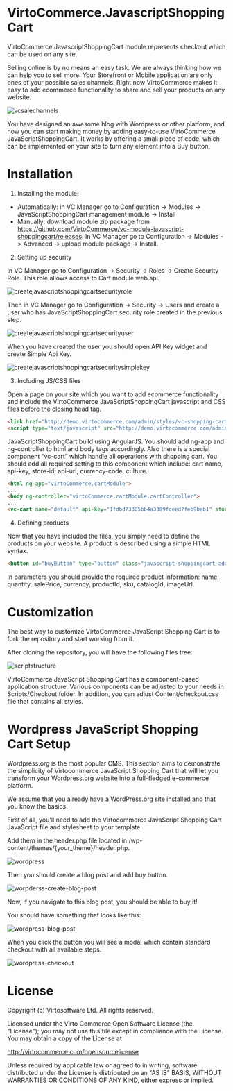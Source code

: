 # VirtoCommerce.JavascriptShoppingCart

VirtoCommerce.JavascriptShoppingCart module represents checkout which can be used on any site.

Selling online is by no means an easy task. We are always thinking how we can help you to sell more. Your Storefront or Mobile application are only ones of your possible sales channels. Right now VirtoCommerce makes it easy to add ecommerce functionality to share and sell your products on any website.

![vcsalechannels](https://cloud.githubusercontent.com/assets/16013311/18511407/d76a3c14-7a83-11e6-9c07-c09c1c7f0289.PNG)

You have designed an awesome blog with Wordpress or other platform, and now you can start making money by adding easy-to-use VirtoCommerce JavaScriptShoppingCart. It works by offering a small piece of code, which can be implemented on your site to turn any element into a Buy button.

# Installation

1. Installing the module:
  * Automatically: in VC Manager go to Configuration -> Modules -> JavaScriptShoppingCart management module -> Install
  * Manually: download module zip package from https://github.com/VirtoCommerce/vc-module-javascript-shoppingcart/releases. In VC Manager go to Configuration -> Modules -> Advanced -> upload module package -> Install.

2. Setting up security

  In VC Manager go to Configuration -> Security -> Roles -> Create Security Role. This role allows access to Cart module web api.

  ![createjavascriptshoppingcartsecurityrole](https://cloud.githubusercontent.com/assets/16013311/18511921/d28b12ec-7a86-11e6-88d2-a046067792f4.png)

  Then in VC Manager go to Configuration -> Security -> Users and create a user who has JavaScriptShoppingCart security role created in the previous step.

  ![createjavascriptshoppingcartsecurityuser](https://cloud.githubusercontent.com/assets/16013311/18511944/eab3641e-7a86-11e6-85fe-8999c6d99b9e.png)

  When you have created the user you should open API Key widget and create Simple Api Key.

  ![createjavascriptshoppingcartsecuritysimplekey](https://cloud.githubusercontent.com/assets/16013311/18511964/0137502e-7a87-11e6-8eca-868cf0afae64.png)

3. Including JS/CSS files

  Open a page on your site which you want to add ecommerce functionality and include the VirtoCommerce JavaScriptShoppingCart javascript and CSS files before the closing head tag.

  ```html
  <link href="http://demo.virtocommerce.com/admin/styles/vc-shopping-cart" rel="stylesheet">
  <script type="text/javascript" src="http://demo.virtocommerce.com/admin/scripts/vc-shopping-cart"></script>
  ```

  JavaScriptShoppingCart build using AngularJS. You should add ng-app and ng-controller to html and body tags accordingly. Also there is a special component “vc-cart” which handle all operations with shopping cart. You should add all required setting to this component which include: cart name, api-key, store-id, api-url, currency-code, culture.

  ```html
  <html ng-app="virtoCommerce.cartModule">
  ...
  <body ng-controller="virtoCommerce.cartModule.cartController">
  ...
  <vc-cart name="default" api-key="1fdbd73305bb4a3389fceed7feb9bab1" store-id="Clothing" api-url="http://demo.virtocommerce.com/admin/" currency-code="USD" culture="en-us"/>
  ```

4. Defining products

  Now that you have included the files, you simply need to define the products on your website. A product is described using a simple HTML syntax.
  
  ```html
  <button id="buyButton" type="button" class="javascript-shoppingcart-add-item btn" ng-click="carts.default.addLineItem({name: 'Handcrafted lamp', quantity: 1, listPrice: 250.00', currency: 'USD', productId: '1', sku: 'PH1231G2', catalogId: 'Hand-made', imageUrl: https://virtocommercedemo1.blob.core.windows.net/catalog/1435269990000_1163371.jpg'}); openCheckout();">Buy the lamp</button>
  ```
  
  In parameters you should provide the required product information: name, quantity, salePrice, currency, productId, sku, catalogId, imageUrl.

# Customization

The best way to customize VirtoCommerce JavaScript Shopping Cart is to fork the repository and start working from it.

After cloning the repository, you will have the following files tree: 

![scriptstructure](https://cloud.githubusercontent.com/assets/16013311/18512465/8f32edfa-7a89-11e6-8cc7-cbe42a16baeb.png)

VirtoCommerce JavaScript Shopping Cart has a component-based application structure. Various components can be adjusted to your needs in Scripts/Checkout folder. In addition, you can adjust Content/checkout.css file that contains all styles.

# Wordpress JavaScript Shopping Cart Setup

Wordpress.org is the most popular CMS. This section aims to demonstrate the simplicity of Virtocommerce JavaScript Shopping Cart that will let you transform your Wordpress.org website into a full-fledged e-commerce platform.

We assume that you already have a WordPress.org site installed and that you know the basics.

First of all, you'll need to add the Virtocommerce JavaScript Shopping Cart JavaScript file and stylesheet to your template.

Add them in the header.php file located in /wp-content/themes/{your_theme}/header.php.

![wordpress](https://cloud.githubusercontent.com/assets/16013311/18549886/857e655a-7b51-11e6-9d5e-f43344d6f9c2.png)

Then you should create a blog post and add buy button.

![worpderss-create-blog-post](https://cloud.githubusercontent.com/assets/16013311/18549914/aaab1eb8-7b51-11e6-9d02-5efb52574a08.png)

Now, if you navigate to this blog post, you should be able to buy it!

You should have something that looks like this:

![wordpress-blog-post](https://cloud.githubusercontent.com/assets/16013311/18549893/938759f4-7b51-11e6-92cd-25a6346beb88.png)

When you click the button you will see a modal which contain standard checkout with all available steps.

![wordpress-checkout](https://cloud.githubusercontent.com/assets/16013311/18549930/c01ecb00-7b51-11e6-8562-f53c0cdbbf02.png)


# License
Copyright (c) Virtosoftware Ltd.  All rights reserved.

Licensed under the Virto Commerce Open Software License (the "License"); you
may not use this file except in compliance with the License. You may
obtain a copy of the License at

http://virtocommerce.com/opensourcelicense

Unless required by applicable law or agreed to in writing, software
distributed under the License is distributed on an "AS IS" BASIS,
WITHOUT WARRANTIES OR CONDITIONS OF ANY KIND, either express or
implied.
